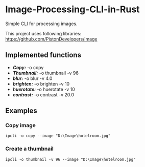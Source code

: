 # Image-Processing-CLI-in-Rust

Simple CLI for processing images.

This project uses following libraries:
https://github.com/PistonDevelopers/image

## Implemented functions
* ***Copy:*** -o copy 
* ***Thumbnail:*** -o thumbnail -v 96
* ***blur:*** -o blur -v 4.0 
* ***brighten:*** -o brighten -v 10
* ***huerotate:*** -o huerotate -v 10
* ***contrast:*** -o contrast -v 20.0


## Examples 

### Copy image
```
ipcli -o copy --image "D:\Image\hotelroom.jpg"
```

### Create a thumbnail 
```
ipcli -o thumbnail -v 96 --image "D:\Image\hotelroom.jpg"
```
